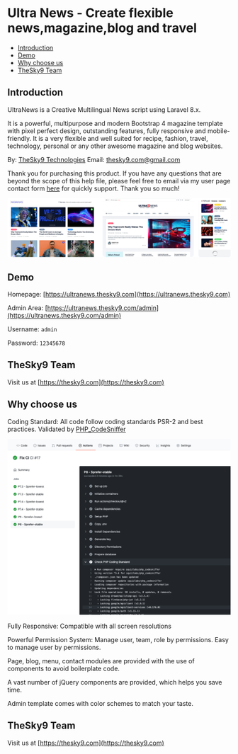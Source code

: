 # Ultra News - Create flexible news,magazine,blog and travel

- [Introduction](#introduction)
- [Demo](#demo)
- [Why choose us](#why_choose_us)
- [TheSky9 Team](#thesky9_team)

<a name="introduction"></a>
## Introduction

UltraNews is a Creative Multilingual News script using Laravel 8.x.

It is a powerful, multipurpose and modern Bootstrap 4 magazine template with pixel perfect design, outstanding features, fully responsive and mobile-friendly. It is a very flexible and well suited for recipe, fashion, travel, technology, personal or any other awesome magazine and blog websites.

By: [TheSky9 Technologies](https://thesky9.com) Email: [thesky9.com@gmail.com](mailto:thesky9.com@gmail.com)

Thank you for purchasing this product. If you have any questions that are beyond the scope of this help file, 
please feel free to email via my user page contact form [here](https://codecanyon.net.net/user/thesky9) for quickly support. Thank you so much!

![intro](_images/intro.png)		
<a name="demo"></a>
## Demo

Homepage: [https://ultranews.thesky9.com](https://ultranews.thesky9.com)

Admin Area: [https://ultranews.thesky9.com/admin](https://ultranews.thesky9.com/admin)

Username: `admin`

Password: `12345678`

<a name="thesky9_team"></a>
## TheSky9 Team

Visit us at [https://thesky9.com](https://thesky9.com)

<a name="why_choose_us"></a>
## Why choose us

Coding Standard: All code follow coding standards PSR-2 and best practices. Validated by [PHP_CodeSniffer](https://github.com/squizlabs/PHP_CodeSniffer)

![Coding standard](_images/phpcs.png)


Fully Responsive: Compatible with all screen resolutions

Powerful Permission System: Manage user, team, role by permissions. Easy to manage user by permissions.

Page, blog, menu, contact modules are provided with the use of components to avoid boilerplate code.

A vast number of jQuery components are provided, which helps you save time.

Admin template comes with color schemes to match your taste.
		
<a name="thesky9_team"></a>
## TheSky9 Team

Visit us at [https://thesky9.com](https://thesky9.com)